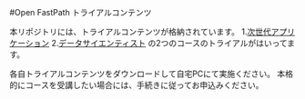 #Open FastPath トライアルコンテンツ

本リポジトリには、トライアルコンテンツが格納されています。
1.[次世代アプリケーション](CourseA/Java/OpenFastPath次世代開発トライアルオリエンテーション.md)
2.[データサイエンティスト](CourseB/README.md)
の2つのコースのトライアルがはいってます。

各自トライアルコンテンツをダウンロードして自宅PCにて実施ください。
本格的にコースを受講したい場合には、手続きに従ってお申込みください。


